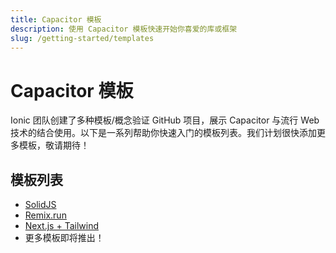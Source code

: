 ```yaml
---
title: Capacitor 模板
description: 使用 Capacitor 模板快速开始你喜爱的库或框架
slug: /getting-started/templates
---
```


# Capacitor 模板

Ionic 团队创建了多种模板/概念验证 GitHub 项目，展示 Capacitor 与流行 Web 技术的结合使用。以下是一系列帮助你快速入门的模板列表。我们计划很快添加更多模板，敬请期待！

## 模板列表

- [SolidJS](https://github.com/ionic-team/capacitor-solidjs-templates)
- [Remix.run](https://github.com/ionic-team/capacitor-remix-templates)
- [Next.js + Tailwind](https://github.com/mlynch/nextjs-tailwind-ionic-capacitor-starter)
- 更多模板即将推出！